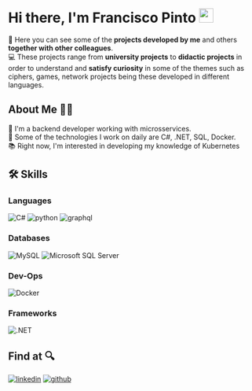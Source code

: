# Hi there, I'm Francisco Pinto <img src="https://media.giphy.com/media/hvRJCLFzcasrR4ia7z/giphy.gif" width="29px" height="29px">

:eyes: Here you can see some of the **projects developed by me** and others **together with other colleagues**.   
:computer: These projects range from **university projects** to **didactic projects** in order to understand and **satisfy curiosity** in some of the themes such as ciphers, games, network projects being these developed in different languages.

## About Me :raising_hand_man: 

:necktie: I'm a backend developer working with microsservices.   
:hammer: Some of the technologies I work on daily are C#, .NET, SQL, Docker.   
:books: Right now, I'm interested in developing my knowledge of Kubernetes

## 🛠️ Skills
  
### Languages
![C#](https://img.shields.io/badge/C%23-blueviolet?style=for-the-badge&logo=c-sharp&logoColor=white)
![python](https://img.shields.io/badge/Python-3776AB?style=for-the-badge&logo=python&logoColor=white)
![graphql](https://img.shields.io/badge/GraphQL-white?style=for-the-badge&logo=graphql&logoColor=pink)

### Databases
![MySQL](https://img.shields.io/badge/MySQL-005C84?style=for-the-badge&logo=mysql&logoColor=white)
![Microsoft SQL Server](https://img.shields.io/badge/Microsoft%20SQL%20Server-CC2927?style=for-the-badge&logo=microsoft%20sql%20server&logoColor=white)

### Dev-Ops
![Docker](https://img.shields.io/badge/-docker-blue?style=for-the-badge&logo=docker&logoColor=white)

### Frameworks
![.NET](https://img.shields.io/badge/-.NET-blueviolet?style=for-the-badge&logo=dotnet&logoColor=white)

## Find at :mag:
[![linkedin](https://img.shields.io/badge/LinkedIn-0077B5?style=for-the-badge&logo=LinkedIn&logoColor=white)](https://www.linkedin.com/in/franciscofcpinto/)
[![github](https://img.shields.io/badge/GitHub-000000?style=for-the-badge&logo=GitHub&logoColor=white)](https://github.com/francisco-pinto)
<!--
**francisco-pinto/francisco-pinto** is a ✨ _special_ ✨ repository because its `README.md` (this file) appears on your GitHub profile.

Here are some ideas to get you started:

- 🔭 I’m currently working on ...
- 🌱 I’m currently learning ...
- 👯 I’m looking to collaborate on ...
- 🤔 I’m looking for help with ...
- 💬 Ask me about ...
- 📫 How to reach me: ...
- 😄 Pronouns: ...
- ⚡ Fun fact: ...
-->
